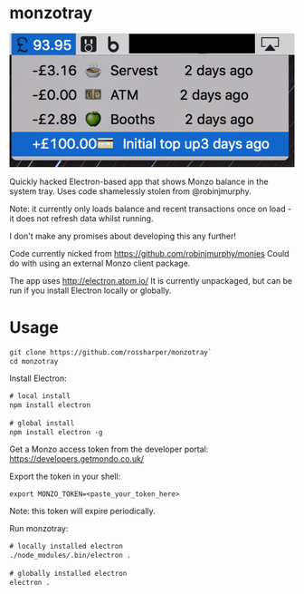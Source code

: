 # monzotray

![Screenshot](https://github.com/rossharper/monzotray/raw/master/monzotrayss.png)

Quickly hacked Electron-based app that shows Monzo balance in the system tray. Uses code shamelessly stolen from @robinjmurphy.

Note: it currently only loads balance and recent transactions once on load - it does not refresh data whilst running.

I don't make any promises about developing this any further!

Code currently nicked from https://github.com/robinjmurphy/monies
Could do with using an external Monzo client package.

The app uses http://electron.atom.io/
It is currently unpackaged, but can be run if you install Electron locally or globally.

# Usage

```
git clone https://github.com/rossharper/monzotray`
cd monzotray
```

Install Electron:

```
# local install
npm install electron

# global install
npm install electron -g
```

Get a Monzo access token from the developer portal: https://developers.getmondo.co.uk/

Export the token in your shell:

```
export MONZO_TOKEN=<paste_your_token_here>
```

Note: this token will expire periodically.

Run monzotray:

```
# locally installed electron
./node_modules/.bin/electron .

# globally installed electron
electron .
```
